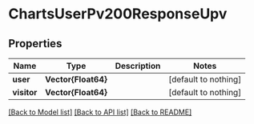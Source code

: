 # ChartsUserPv200ResponseUpv


## Properties
Name | Type | Description | Notes
------------ | ------------- | ------------- | -------------
**user** | **Vector{Float64}** |  | [default to nothing]
**visitor** | **Vector{Float64}** |  | [default to nothing]


[[Back to Model list]](../README.md#models) [[Back to API list]](../README.md#api-endpoints) [[Back to README]](../README.md)


